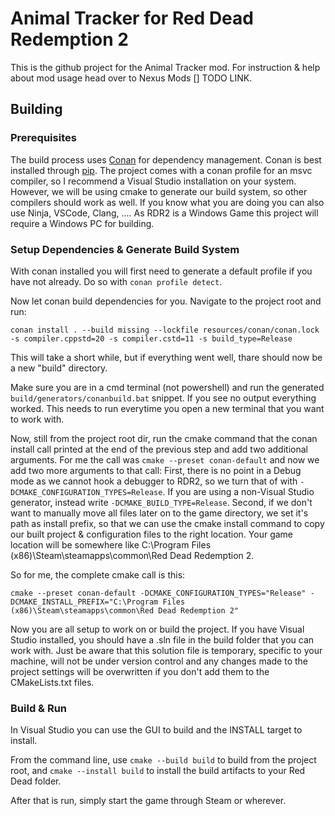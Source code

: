 # Animal Tracker for Red Dead Redemption 2

This is the github project for the Animal Tracker mod. For instruction & help about mod usage head over to Nexus Mods [] TODO LINK.

## Building

### Prerequisites

The build process uses [Conan](conan.io) for dependency management. Conan is best installed through [pip](https://pypi.org/project/pip/). The project comes with a conan profile for an msvc compiler, so I recommend a Visual Studio installation on your system. However, we will be using cmake to generate our build system, so other compilers should work as well. If you know what you are doing you can also use Ninja, VSCode, Clang, .... As RDR2 is a Windows Game this project will require a Windows PC for building.

### Setup Dependencies & Generate Build System

With conan installed you will first need to generate a default profile if you have not already. Do so with `conan profile detect`. 

Now let conan build dependencies for you. Navigate to the project root and run: 
```pwsh
conan install . --build missing --lockfile resources/conan/conan.lock -s compiler.cppstd=20 -s compiler.cstd=11 -s build_type=Release
```
This will take a short while, but if everything went well, thare should now be a new "build" directory. 

Make sure you are in a cmd terminal (not powershell) and run the generated `build/generators/conanbuild.bat` snippet. If you see no output everything worked. This needs to run everytime you open a new terminal that you want to work with.

Now, still from the project root dir, run the cmake command that the conan install call printed at the end of the previous step and add two additional arguments. For me the call was `cmake --preset conan-default` and now we add two more arguments to that call: First, there is no point in a Debug mode as we cannot hook a debugger to RDR2, so we turn that of with `-DCMAKE_CONFIGURATION_TYPES=Release`. If you are using a non-Visual Studio generator, instead write `-DCMAKE_BUILD_TYPE=Release`. Second, if we don't want to manually move all files later on to the game directory, we set it's path as install prefix, so that we can use the cmake install command to copy our built project & configuration files to the right location. Your game location will be somewhere like C:\Program Files (x86)\Steam\steamapps\common\Red Dead Redemption 2.

So for me, the complete cmake call is this:
```
cmake --preset conan-default -DCMAKE_CONFIGURATION_TYPES="Release" -DCMAKE_INSTALL_PREFIX="C:\Program Files (x86)\Steam\steamapps\common\Red Dead Redemption 2"
```

Now you are all setup to work on or build the project. If you have Visual Studio installed, you should have a .sln file in the build folder that you can work with. Just be aware that this solution file is temporary, specific to your machine, will not be under version control and any changes made to the project settings will be overwritten if you don't add them to the CMakeLists.txt files.

### Build & Run

In Visual Studio you can use the GUI to build and the INSTALL target to install.

From the command line, use `cmake --build build` to build from the project root, and `cmake --install build` to install the build artifacts to your Red Dead folder. 

After that is run, simply start the game through Steam or wherever.